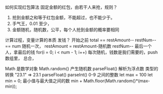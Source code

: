 如何实现红包算法
固定金额的红包，由若干人来抢，规则？

1. 抢到金额之和等于红包金额，不能超过，也不能少于。 
2. 手气王，0.01 至少，
3. 金额随机，随机数，公平，每个人抢到金额的概率要相同

计算过程，变量计算的本质
发钱？  开始之前 total == restAmount--
restNum-- == num 
随机一次， restAmount = restAmount-随机数
restNum--
最后一个人，拿最后的钱  for(i = 0; i < num - 1; i++)
每次随机，钱数是我们需要的，push 数组里，
总合，

Math 是数学对象
Math.random() 产生随机数
parseFloat() 解析为浮点数
类型的转换 "23.1" => 23.1 parseFloat()  parseInt()
0-9 之间的整数 
let max = 100
let min = 0;
最小值与最大值之间的数
min + Math.floor(Math.random()*(max-min));
